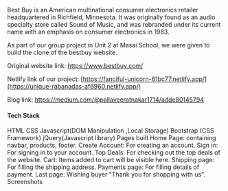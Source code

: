 Best Buy is an American multinational consumer electronics retailer headquartered in Richfield, Minnesota. It was originally found as an audio specialty store called Sound of Music, and was rebranded under its current name with an emphasis on consumer electronics in 1983.

As part of our group project in Unit 2 at Masai School, we were given to build the clone of the bestbuy website.

Original website link: https://www.bestbuy.com/

Netlify link of our project: [https://fanciful-unicorn-61bc77.netlify.app/](https://unique-rabanadas-af6960.netlify.app/)

Blog link: https://medium.com/@pallaveeratnakar1714/adde80145794




#### Tech Stack
HTML
CSS
Javascript(DOM Manipulation ,Local Storage)
Bootstrap (CSS Framework)
jQuery(Javascript library)
Pages built
Home Page: containing navbar, products, footer.
Create Account: For creating an account.
Sign in: For signing in to your account.
Top Deals: For checking out the top deals of the website.
Cart: Items added to cart will be visible here.
Shipping page: For filling the shipping address.
Payments page: For filling details of payment.
Last page: Wishing buyer "Thank you for shopping with us".
Screenshots
